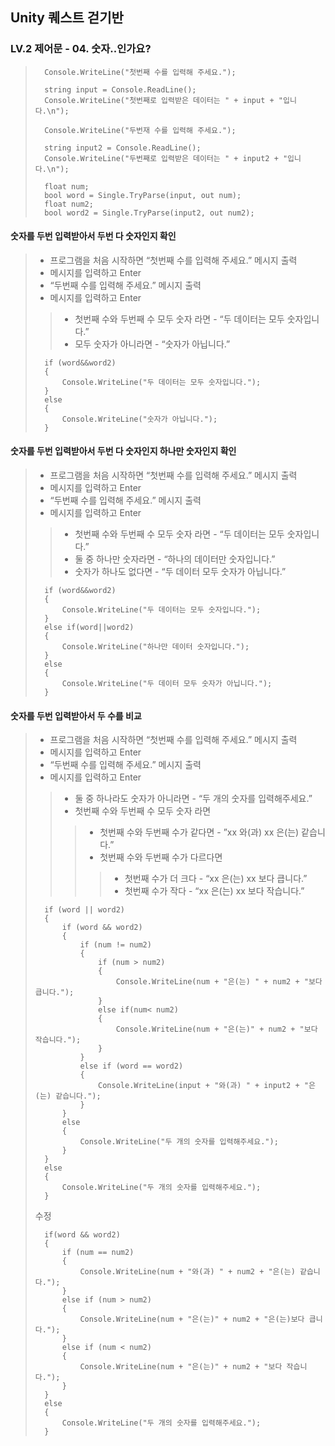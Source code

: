 ## Unity 퀘스트 걷기반
### LV.2 제어문 - 04. 숫자..인가요?
>       Console.WriteLine("첫번째 수를 입력해 주세요.");
>       
>       string input = Console.ReadLine();
>       Console.WriteLine("첫번째로 입력받은 데이터는 " + input + "입니다.\n");
>       
>       Console.WriteLine("두번재 수를 입력해 주세요.");
>       
>       string input2 = Console.ReadLine();
>       Console.WriteLine("두번째로 입력받은 데이터는 " + input2 + "입니다.\n");
>       
>       float num;
>       bool word = Single.TryParse(input, out num);
>       float num2;
>       bool word2 = Single.TryParse(input2, out num2);
> 
#### 숫자를 두번 입력받아서 두번 다 숫자인지 확인
> * 프로그램을 처음 시작하면 “첫번째 수를 입력해 주세요.” 메시지 출력
> * 메시지를 입력하고 Enter
> * “두번째 수를 입력해 주세요.” 메시지 출력
> * 메시지를 입력하고 Enter
>> * 첫번째 수와 두번째 수 모두 숫자 라면 - “두 데이터는 모두 숫자입니다.”
>> * 모두 숫자가 아니라면 - “숫자가 아닙니다.”
>
>       if (word&&word2)
>       {
>           Console.WriteLine("두 데이터는 모두 숫자입니다.");
>       }
>       else
>       {
>           Console.WriteLine("숫자가 아닙니다.");
>       }

#### 숫자를 두번 입력받아서 두번 다 숫자인지 하나만 숫자인지 확인
> * 프로그램을 처음 시작하면 “첫번째 수를 입력해 주세요.” 메시지 출력
> * 메시지를 입력하고 Enter
> * “두번째 수를 입력해 주세요.” 메시지 출력
> * 메시지를 입력하고 Enter
>> * 첫번째 수와 두번째 수 모두 숫자 라면 - “두 데이터는 모두 숫자입니다.”
>> * 둘 중 하나만 숫자라면 - “하나의 데이터만 숫자입니다.”
>> * 숫자가 하나도 없다면 - “두 데이터 모두 숫자가 아닙니다.”
>
>       if (word&&word2)
>       {
>           Console.WriteLine("두 데이터는 모두 숫자입니다.");
>       }
>       else if(word||word2)
>       {
>           Console.WriteLine("하나만 데이터 숫자입니다.");
>       }
>       else
>       {
>           Console.WriteLine("두 데이터 모두 숫자가 아닙니다.");
>       }

#### 숫자를 두번 입력받아서 두 수를 비교
> * 프로그램을 처음 시작하면 “첫번째 수를 입력해 주세요.” 메시지 출력
> * 메시지를 입력하고 Enter
> * “두번째 수를 입력해 주세요.” 메시지 출력
> * 메시지를 입력하고 Enter
>> * 둘 중 하나라도 숫자가 아니라면 - “두 개의 숫자를 입력해주세요.”
>> * 첫번째 수와 두번째 수 모두 숫자 라면
>>> * 첫번째 수와 두번째 수가 같다면 - ”xx 와(과) xx 은(는) 같습니다.”
>>> * 첫번째 수와 두번째 수가 다르다면
>>>> * 첫번째 수가 더 크다 - “xx 은(는) xx 보다 큽니다.”
>>>> * 첫번째 수가 작다 - “xx 은(는) xx 보다 작습니다.”
>
>       if (word || word2)
>       {
>           if (word && word2)
>           {
>               if (num != num2)
>               {
>                   if (num > num2)
>                   {
>                       Console.WriteLine(num + "은(는) " + num2 + "보다 큽니다.");
>                   }
>                   else if(num< num2)
>                   {
>                       Console.WriteLine(num + "은(는)" + num2 + "보다 작습니다.");
>                   }
>               }
>               else if (word == word2)
>               {
>                   Console.WriteLine(input + "와(과) " + input2 + "은(는) 같습니다.");
>               }
>           }
>           else
>           {
>               Console.WriteLine("두 개의 숫자를 입력해주세요.");
>           }
>       }
>       else
>       {
>           Console.WriteLine("두 개의 숫자를 입력해주세요.");
>       }
>
> 수정
> 
>       if(word && word2)
>       {
>           if (num == num2)
>           {
>               Console.WriteLine(num + "와(과) " + num2 + "은(는) 같습니다.");
>           }
>           else if (num > num2)
>           {
>               Console.WriteLine(num + "은(는)" + num2 + "은(는)보다 큽니다.");
>           }
>           else if (num < num2)
>           {
>               Console.WriteLine(num + "은(는)" + num2 + "보다 작습니다.");
>           }
>       }
>       else
>       {
>           Console.WriteLine("두 개의 숫자를 입력해주세요.");
>       }
